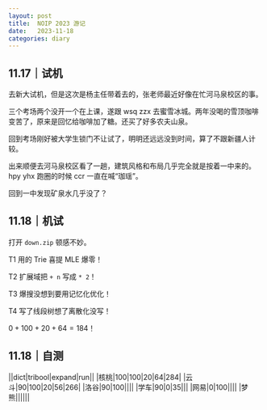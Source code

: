 ```yaml
---
layout: post
title:  NOIP 2023 游记
date:   2023-11-18
categories: diary
---
```


## 11.17｜试机

去新大试机，但是这次是杨主任带着去的，张老师最近好像在忙河马泉校区的事。

三个考场两个没开一个在上课，遂跟 wsq zzx 去蜜雪冰城。两年没喝的雪顶咖啡变苦了，原来是回忆给咖啡加了糖。还买了好多农夫山泉。

回到考场刚好被大学生锁门不让试了，明明还远远没到时间，算了不跟新疆人计较。

出来顺便去河马泉校区看了一趟，建筑风格和布局几乎完全就是按着一中来的。hpy yhx 跑圈的时候 ccr 一直在喊“珈瑶”。

回到一中发现矿泉水几乎没了？

## 11.18｜机试

打开 `down.zip` 顿感不妙。

T1 用的 Trie 喜提 MLE 爆零！

T2 扩展域把 `+ n` 写成 `* 2`！

T3 爆搜没想到要用记忆化优化！

T4 写了线段树想了离散化没写！

$0 + 100 + 20 + 64 = 184$！

## 11.18｜自测

||dict|tribool|expand|run||
|核桃|100|100|20|64|284|
|云斗|90|100|20|56|266|
|洛谷|90|100||||
|学车|90|0|35|||
|网易|0|100||||
|梦熊||||||